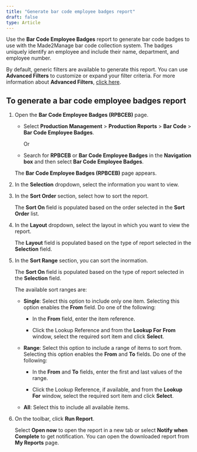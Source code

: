 ```yaml
---
title: "Generate bar code employee badges report"
draft: false
type: Article
---
```


Use the **Bar Code Employee Badges** report to generate bar code badges to use with the Made2Manage bar code collection system. The badges uniquely identify an employee and include their name, department, and employee number.

By default, generic filters are available to generate this report. You can use **Advanced Filters** to customize or expand your filter criteria. For more information about **Advanced Filters**, [click here]().

## To generate a bar code employee badges report

1. Open the **Bar Code Employee Badges (RPBCEB)** page.

    - Select **Production Management**  > **Production Reports** > **Bar Code** > **Bar Code Employee Badges**.

        Or

    - Search for **RPBCEB** or **Bar Code Employee Badges** in the **Navigation box** and then select **Bar Code Employee Badges**.

    The **Bar Code Employee Badges (RPBCEB)** page appears.

2. In the **Selection** dropdown, select the information you want to view.

3. In the **Sort Order** section, select how to sort the report.

    The **Sort On** field is populated based on the order selected in the **Sort Order** list.

4. In the **Layout** dropdown, select the layout in which you want to view the report.

    The **Layout** field is populated based on the type of report selected in the **Selection** field.

5. In the **Sort Range** section, you can sort the inormation.

    The **Sort On** field is populated based on the type of report selected in the **Selection** field.

    The available sort ranges are:

    - **Single**: Select this option to include only one item. Selecting this option enables the **From** field. Do one of the following:

        - In the **From** field, enter the item reference.

        - Click the Lookup Reference and from the **Lookup For** **From** window, select the required sort item and click **Select**.

    - **Range**: Select this option to include a range of items to sort from. Selecting this option enables the **From** and **To** fields. Do one of the following:

        - In the **From** and **To** fields, enter the first and last values of the range.

        - Click the Lookup Reference, if available, and from the **Lookup For** window, select the required sort item and click **Select**.

    - **All**: Select this to include all available items.

6. On the toolbar, click **Run Report**.

    Select **Open now** to open the report in a new tab or select **Notify when Complete** to get notification. You can open the downloaded report from **My Reports** page.

​